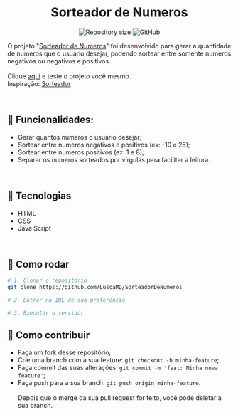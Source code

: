 <h1 align="center">Sorteador de Numeros</h1>

<!-- Mudar de acordo com o projeto -->
<p align="center">
  <img alt="Repository size" src="https://img.shields.io/github/repo-size/LuscaMD/SorteadorDeNumeros.svg">
  <img alt="GitHub" src="https://img.shields.io/github/license/LuscaMD/SorteadorDeNumeros.svg">
</p>

<!-- Descrição -->
<p>
    O projeto "<a href="https://luscamd.github.io/SorteadorDeNumeros/">Sorteador de Numeros</a>" foi desenvolvido para gerar a quantidade de numeros que o usuário desejar, podendo sortear entre somente numeros negativos ou negativos e positivos.
    <br>
    <br>
    Clique <a href="https://luscamd.github.io/SorteadorDeNumeros/">aqui</a> e teste o projeto você mesmo.
    <br>
    Inspiração: <a href="https://sorteador.com.br">Sorteador</a>
</p>
<br>

<!-- Imagem ou GIF da tela do projeto 
<p>
    Gif mostrando o efeito:
</p>
<p align="center">
    <img src="resources/readme.gif">
</p>
<br>

-->

## 📝 Funcionalidades: 

- Gerar quantos numeros o usuário desejar;
- Sortear entre numeros negativos e positivos (ex: -10 e 25);
- Sortear entre numeros positivos (ex: 1 e 8);
- Separar os numeros sorteados por vírgulas para facilitar a leitura.

<br>

## 🚀 Tecnologias

- HTML  
- CSS
- Java Script 
<br>

## 👷 Como rodar
```bash
# 1. Clonar o repositório
git clone https://github.com/LuscaMD/SorteadorDeNumeros

# 2. Entrar na IDE de sua preferência 

# 3. Executar o servidor
```

## 🤔 Como contribuir

- Faça um fork desse repositório;
- Crie uma branch com a sua feature: `git checkout -b minha-feature`;
- Faça commit das suas alterações: `git commit -m 'feat: Minha nova feature'`;
- Faça push para a sua branch: `git push origin minha-feature`.
<br><br>
Depois que o merge da sua pull request for feito, você pode deletar a sua branch.
<br>